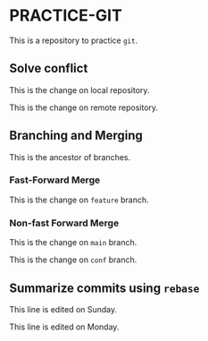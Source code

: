 # PRACTICE-GIT
This is a repository to practice `git`.

## Solve conflict
This is the change on local repository.

This is the change on remote repository.

## Branching and Merging
This is the ancestor of branches.

### Fast-Forward Merge
This is the change on `feature` branch.

### Non-fast Forward Merge
This is the change on `main` branch.

This is the change on `conf` branch.

## Summarize commits using `rebase`
This line is edited on Sunday.

This line is edited on Monday.
